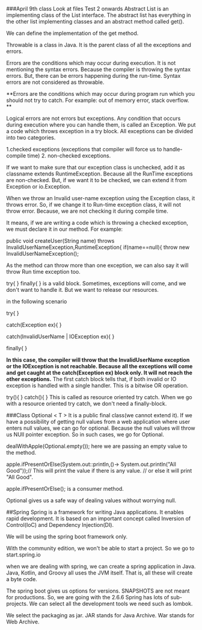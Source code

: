 ###April 9th class Look at files Test 2 onwards
Abstract List is an implementing class of the List interface. 
The abstract list has everything in the other list implementing classes  and an abstract method called get(). 

We can define the implementation of the get method.

Throwable is a class in Java. It is the parent class of all the exceptions and errors. 

Errors are the conditions which may occur during execution. It is not mentioning the syntax errors. Because the compiler is throwing the syntax errors. But, there can be errors happening during the run-time. 
Syntax errors are not considered as throwable. 

**Errors are the conditions which may occur during program run which you should not try to catch. 
For example: out of memory error, stack overflow. **

Logical errors are not errors but exceptions. Any condition that occurs during execution where you can handle them, is called an Exception.
We put a code which throws exception in a try block. 
All exceptions can be divided into two categories. 

1.checked exceptions (exceptions that compiler will force us to handle-compile time)
2. non-checked exceptions. 

If we want to make sure that our exception class is unchecked, 
add it as classname extends RuntimeException. 
Because all the RunTime exceptions are non-checked. But, if we want it to be checked, 
we can extend it from Exception or io.Exception.

When we throw an Invalid user-name exception using the Exception class, it throws error. 
So, if we change it to Run-time exception class, it will not throw error. Because, we are not checking it during compile time. 

It means, if we are writing a code which is throwing a checked exception,
we must declare it in our method. 
For example:

public void createUser(String name) throws InvalidUserNameException,RuntimeException{
if(name==null){
throw new InvalidUserNameException(); 

As the method can throw more than one exception, we can also say it will throw Run time exception too. 

try{
}
finally{
}
is a valid block. 
Sometimes, exceptions will come, and we don't want to handle it. 
But we want to release our resources.  

in the following scenario


try{
}


catch(Exception ex){
}


catch(InvalidUserName | IOException ex){
}


finally{
}

**In this case, the compiler will throw that the InvalidUserName exception or the 
IOException is not reachable. Because all the exceptions will come and 
get caught at the catch(Exception ex) block only. It will not reach the other exceptions.** 
The first catch block tells that, if both invalid or IO exception is handled with a single handler. 
This is a bitwise OR operation. 

try(){
}
catch(){
} This is called as resource oriented try catch. 
When we go with a resource oriented try catch, we don't need a finally-block. 

###Class Optional < T >
It is a public final class(we cannot extend it). 
If we have a possibility of getting null values from a web application where user enters null values, we can go for optional. 
Because the null values will throw us NUll pointer exception. So in such cases, we go for Optional.

dealWithApple(Optional.empty()); here we are passing an empty value to the method. 

apple.ifPresentOrElse(System.out::println,()-> System.out.println("All Good"));// This will print the value if there is any value.
// or else it will print "All Good".

apple.ifPresentOrElse(); is a consumer method. 


Optional gives us a safe way of dealing values without worrying null.

##Spring 
Spring is a framework for writing Java applications. It enables rapid development. 
It is based on an important concept called Inversion of Control(IoC) and
Dependency Injection(DI).

We will be using the spring boot framework only. 


With the community edition, we won't be able to start a project. 
So we go to start.spring.io

when we are dealing with spring, we can create a spring application
in Java. Java, Kotlin, and Groovy all uses the JVM itself. That is,
all these will create a byte code. 

The spring boot gives us options for versions. 
SNAPSHOTS are not meant for productions. So, we are going with
the 2.6.6
Spring has lots of sub-projects. We can select all the development
tools we need such as lombok.

We select the packaging as jar. 
JAR stands for Java Archive. War stands for Web Archive. 


